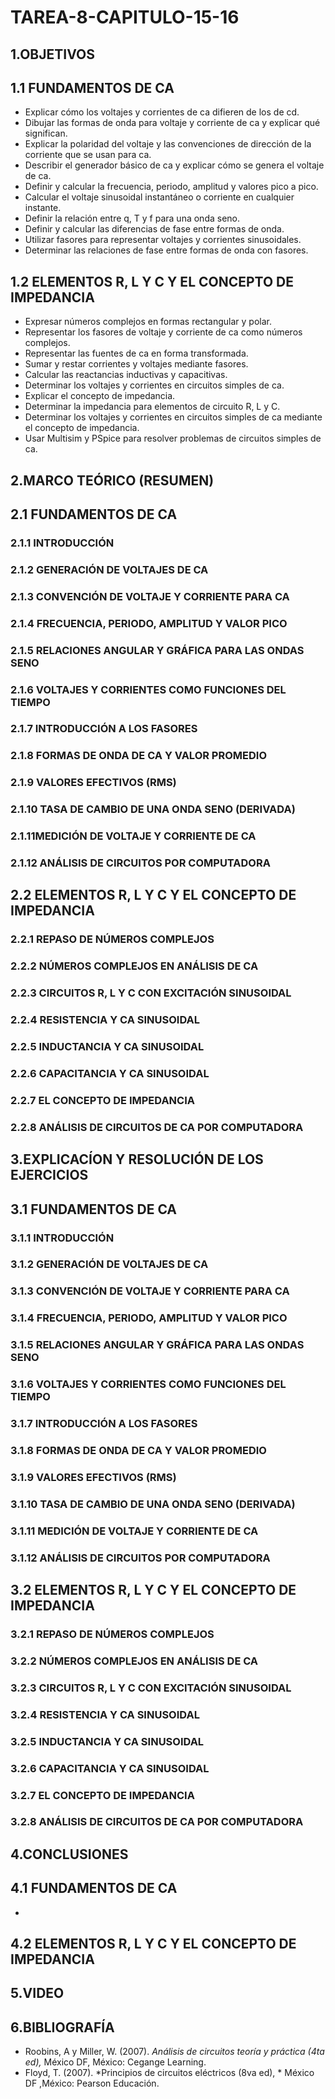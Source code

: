 # TAREA-8-CAPITULO-15-16
## 1.OBJETIVOS
## 1.1 FUNDAMENTOS DE CA 
- Explicar cómo los voltajes y corrientes de ca difieren de los de cd.
- Dibujar las formas de onda para voltaje y corriente de ca y explicar qué significan.
- Explicar la polaridad del voltaje y las convenciones de dirección de la corriente que se usan para ca.
- Describir el generador básico de ca y explicar cómo se genera el voltaje de ca.
- Definir y calcular la frecuencia, periodo, amplitud y valores pico a pico.
- Calcular el voltaje sinusoidal instantáneo o corriente en cualquier instante.
- Definir la relación entre q, T y f para una onda seno.
- Definir y calcular las diferencias de fase entre formas de onda.
- Utilizar fasores para representar voltajes y corrientes sinusoidales.
- Determinar las relaciones de fase entre formas de onda con fasores.
## 1.2 ELEMENTOS R, L Y C Y EL CONCEPTO DE IMPEDANCIA 
- Expresar números complejos en formas rectangular y polar.
- Representar los fasores de voltaje y corriente de ca como números complejos.
- Representar las fuentes de ca en forma transformada.
- Sumar y restar corrientes y voltajes mediante fasores.
- Calcular las reactancias inductivas y capacitivas.
- Determinar los voltajes y corrientes en circuitos simples de ca.
- Explicar el concepto de impedancia.
- Determinar la impedancia para elementos de circuito R, L y C.
- Determinar los voltajes y corrientes en circuitos simples de ca mediante
el concepto de impedancia.
- Usar Multisim y PSpice para resolver problemas de circuitos simples de ca.
## 2.MARCO TEÓRICO (RESUMEN)
## 2.1 FUNDAMENTOS DE CA 
### 2.1.1 INTRODUCCIÓN 
### 2.1.2 GENERACIÓN DE VOLTAJES DE CA 
### 2.1.3 CONVENCIÓN DE VOLTAJE Y CORRIENTE PARA CA 
### 2.1.4 FRECUENCIA, PERIODO, AMPLITUD Y VALOR PICO 
### 2.1.5  RELACIONES ANGULAR Y GRÁFICA PARA LAS ONDAS SENO 
### 2.1.6 VOLTAJES Y CORRIENTES COMO FUNCIONES DEL TIEMPO 
### 2.1.7 INTRODUCCIÓN A LOS FASORES 
### 2.1.8 FORMAS DE ONDA DE CA Y VALOR PROMEDIO 
### 2.1.9  VALORES EFECTIVOS (RMS) 
### 2.1.10 TASA DE CAMBIO DE UNA ONDA SENO (DERIVADA) 
### 2.1.11MEDICIÓN DE VOLTAJE Y CORRIENTE DE CA 
### 2.1.12  ANÁLISIS DE CIRCUITOS POR COMPUTADORA
## 2.2 ELEMENTOS R, L Y C Y EL CONCEPTO DE IMPEDANCIA 
### 2.2.1  REPASO DE NÚMEROS COMPLEJOS 
### 2.2.2 NÚMEROS COMPLEJOS EN ANÁLISIS DE CA 
### 2.2.3 CIRCUITOS R, L Y C CON EXCITACIÓN SINUSOIDAL 
### 2.2.4 RESISTENCIA Y CA SINUSOIDAL 
### 2.2.5 INDUCTANCIA Y CA SINUSOIDAL 
### 2.2.6 CAPACITANCIA Y CA SINUSOIDAL 
### 2.2.7 EL CONCEPTO DE IMPEDANCIA 
### 2.2.8 ANÁLISIS DE CIRCUITOS DE CA POR COMPUTADORA
## 3.EXPLICACÍON Y RESOLUCIÓN DE LOS EJERCICIOS
## 3.1 FUNDAMENTOS DE CA 
### 3.1.1 INTRODUCCIÓN 
### 3.1.2 GENERACIÓN DE VOLTAJES DE CA 
### 3.1.3 CONVENCIÓN DE VOLTAJE Y CORRIENTE PARA CA 
### 3.1.4 FRECUENCIA, PERIODO, AMPLITUD Y VALOR PICO 
### 3.1.5 RELACIONES ANGULAR Y GRÁFICA PARA LAS ONDAS SENO 
### 3.1.6 VOLTAJES Y CORRIENTES COMO FUNCIONES DEL TIEMPO 
### 3.1.7 INTRODUCCIÓN A LOS FASORES 
### 3.1.8 FORMAS DE ONDA DE CA Y VALOR PROMEDIO 
### 3.1.9 VALORES EFECTIVOS (RMS) 
### 3.1.10 TASA DE CAMBIO DE UNA ONDA SENO (DERIVADA) 
### 3.1.11 MEDICIÓN DE VOLTAJE Y CORRIENTE DE CA 
### 3.1.12 ANÁLISIS DE CIRCUITOS POR COMPUTADORA
## 3.2 ELEMENTOS R, L Y C Y EL CONCEPTO DE IMPEDANCIA 
### 3.2.1 REPASO DE NÚMEROS COMPLEJOS 
### 3.2.2 NÚMEROS COMPLEJOS EN ANÁLISIS DE CA 
### 3.2.3 CIRCUITOS R, L Y C CON EXCITACIÓN SINUSOIDAL 
### 3.2.4 RESISTENCIA Y CA SINUSOIDAL 
### 3.2.5 INDUCTANCIA Y CA SINUSOIDAL 
### 3.2.6 CAPACITANCIA Y CA SINUSOIDAL 
### 3.2.7 EL CONCEPTO DE IMPEDANCIA 
### 3.2.8 ANÁLISIS DE CIRCUITOS DE CA POR COMPUTADORA
## 4.CONCLUSIONES
## 4.1 FUNDAMENTOS DE CA 
- 
## 4.2 ELEMENTOS R, L Y C Y EL CONCEPTO DE IMPEDANCIA 
## 5.VIDEO
## 6.BIBLIOGRAFÍA
- Roobins, A y Miller, W. (2007). *Análisis de circuitos teoría y práctica (4ta ed),* México DF, México: Cegange Learning.
- Floyd, T. (2007). *Principios de circuitos eléctricos (8va ed), * México DF ,México: Pearson Educación.
